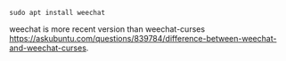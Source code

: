 `sudo apt install weechat`

weechat is more recent version than weechat-curses https://askubuntu.com/questions/839784/difference-between-weechat-and-weechat-curses.

